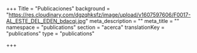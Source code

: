 +++
Title = "Publicaciones"
background = "https://res.cloudinary.com/dgzqhksfz/image/upload/v1607597606/F0017-AL_ESTE_DEL_EDEN_bdacqi.jpg"
meta_description = ""
meta_title = ""
namespace = "publications"
section = "acerca"
translationKey = "publications"
type = "publications"


+++
